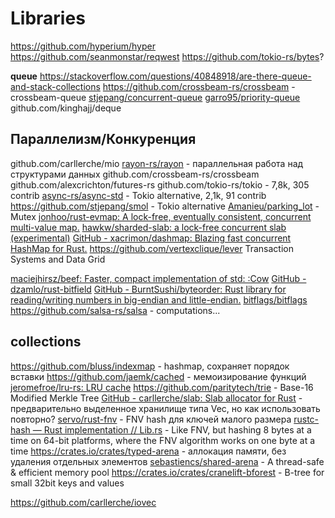 # Libraries

https://github.com/hyperium/hyper
https://github.com/seanmonstar/reqwest
https://github.com/tokio-rs/bytes?


**queue**
https://stackoverflow.com/questions/40848918/are-there-queue-and-stack-collections
https://github.com/crossbeam-rs/crossbeam - crossbeam-queue
[stjepang/concurrent-queue](https://github.com/stjepang/concurrent-queue)
[garro95/priority-queue](https://github.com/garro95/priority-queue)
github.com/kinghajj/deque

## Параллелизм/Конкуренция
github.com/carllerche/mio
[rayon-rs/rayon](https://github.com/rayon-rs/rayon) - параллельная работа над структурами данных
github.com/crossbeam-rs/crossbeam
github.com/alexcrichton/futures-rs
github.com/tokio-rs/tokio - 7,8k, 305 contrib
[async-rs/async-std](https://github.com/async-rs/async-std) - Tokio alternative, 2,1k, 91 contrib
https://github.com/stjepang/smol - Tokio alternative
[Amanieu/parking_lot](https://github.com/Amanieu/parking_lot) - Mutex
[jonhoo/rust-evmap: A lock-free, eventually consistent, concurrent multi-value map.](https://github.com/jonhoo/rust-evmap)
[hawkw/sharded-slab: a lock-free concurrent slab (experimental)](https://github.com/hawkw/sharded-slab)
[GitHub - xacrimon/dashmap: Blazing fast concurrent HashMap for Rust.](https://github.com/xacrimon/dashmap)
https://github.com/vertexclique/lever  Transaction Systems and Data Grid

[maciejhirsz/beef: Faster, compact implementation of std: :Cow](https://github.com/maciejhirsz/beef)
[GitHub - dzamlo/rust-bitfield](https://github.com/dzamlo/rust-bitfield)
[GitHub - BurntSushi/byteorder: Rust library for reading/writing numbers in big-endian and little-endian.](https://github.com/BurntSushi/byteorder)
[bitflags/bitflags ](https://github.com/bitflags/bitflags)
https://github.com/salsa-rs/salsa - computations...


## collections
https://github.com/bluss/indexmap - hashmap, сохраняет порядок вставки
https://github.com/jaemk/cached - мемоизирование функций
[jeromefroe/lru-rs: LRU cache](https://github.com/jeromefroe/lru-rs)
https://github.com/paritytech/trie - Base-16 Modified Merkle Tree
[GitHub - carllerche/slab: Slab allocator for Rust](https://github.com/carllerche/slab) - предварительно выделенное хранилище типа Vec<T>, но как использовать повторно?
[servo/rust-fnv](https://github.com/servo/rust-fnv) - FNV hash для ключей малого размера
[rustc-hash — Rust implementation // Lib.rs](https://lib.rs/crates/rustc-hash) - Like FNV, but hashing 8 bytes at a time on 64-bit platforms, where the FNV algorithm works on one byte at a time
https://crates.io/crates/typed-arena - аллокация памяти, без удаления отдельных элементов
[sebastiencs/shared-arena](https://github.com/sebastiencs/shared-arena) - A thread-safe & efficient memory pool
https://crates.io/crates/cranelift-bforest - B-tree for small 32bit keys and values

https://github.com/carllerche/iovec



